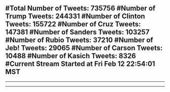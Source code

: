 #Total Number of Tweets: 735756 
#Number of Trump Tweets: 244331
#Number of Clinton Tweets: 155722
#Number of Cruz Tweets: 147381
#Number of Sanders Tweets: 103257
#Number of Rubio Tweets: 37210
#Number of Jeb! Tweets: 29065
#Number of Carson Tweets: 10488
#Number of Kasich Tweets: 8326
#Current Stream Started at Fri Feb 12 22:54:01 MST
---
---
---
